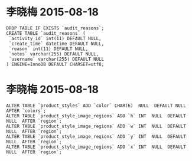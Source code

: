 
# 李晓梅 2015-08-18

    DROP TABLE IF EXISTS `audit_reasons`;
    CREATE TABLE `audit_reasons` (
     `activity_id` int(11) DEFAULT NULL,
     `create_time` datetime DEFAULT NULL,
     `reason` int(11) DEFAULT NULL,
     `notes` varchar(255) DEFAULT NULL,
     `username` varchar(255) DEFAULT NULL
    ) ENGINE=InnoDB DEFAULT CHARSET=utf8;

# 李晓梅 2015-08-18

	ALTER TABLE `product_styles` ADD `color` CHAR(6)  NULL  DEFAULT NULL  AFTER `colors`;
	ALTER TABLE `product_style_image_regions` ADD `h` INT  NULL  DEFAULT NULL  AFTER `region`;
	ALTER TABLE `product_style_image_regions` ADD `w` INT  NULL  DEFAULT NULL  AFTER `region`;
	ALTER TABLE `product_style_image_regions` ADD `y` INT  NULL  DEFAULT NULL  AFTER `region`;
	ALTER TABLE `product_style_image_regions` ADD `x` INT  NULL  DEFAULT NULL  AFTER `region`;